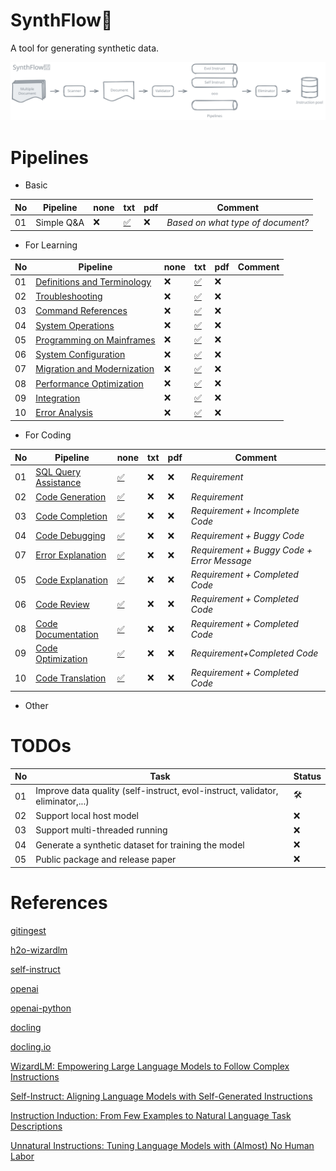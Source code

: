 # SynthFlow🍃

A tool for generating synthetic data.

<div align="center">
  <img src="assets/imgs/synthflow.svg">
</div>

# Pipelines

- Basic

|No|Pipeline|none|txt|pdf|Comment|
|---|---|---|---|---|---|
|01|Simple Q&A|❌|[✅](pipelines/Basic.py#L4)|❌|*Based on what type of document?*|

- For Learning

|No|Pipeline|none|txt|pdf|Comment|
|---|---|---|---|---|---|
|01|[Definitions and Terminology](docs/mainframe_learning_instruction_data.md#1-definitions-and-terminology)|❌|[✅](pipelines/Learning.py#L572)|❌||
|02|[Troubleshooting](docs/mainframe_learning_instruction_data.md#2-troubleshooting)|❌|[✅](pipelines/Learning.py#L513)|❌||
|03|[Command References](docs/mainframe_learning_instruction_data.md#3-command-references)|❌|[✅](pipelines/Learning.py#L454)|❌||
|04|[System Operations](docs/mainframe_learning_instruction_data.md#4-system-operations)|❌|[✅](pipelines/Learning.py#L395)|❌||
|05|[Programming on Mainframes](docs/mainframe_learning_instruction_data.md#5-programming-on-mainframes)|❌|[✅](pipelines/Learning.py#L336)|❌||
|06|[System Configuration](docs/mainframe_learning_instruction_data.md#6-system-configuration)|❌|[✅](pipelines/Learning.py#L276)|❌||
|07|[Migration and Modernization](docs/mainframe_learning_instruction_data.md#7-migration-and-modernization)|❌|[✅](pipelines/Learning.py#L217)|❌||
|08|[Performance Optimization](docs/mainframe_learning_instruction_data.md#8-performance-optimization)|❌|[✅](pipelines/Learning.py#L158)|❌||
|09|[Integration](docs/mainframe_learning_instruction_data.md#9-integration)|❌|[✅](pipelines/Learning.py#L99)|❌||
|10|[Error Analysis](docs/mainframe_learning_instruction_data.md#10-error-analysis)|❌|[✅](pipelines/Learning.py#L40)|❌||

- For Coding

|No|Pipeline|none|txt|pdf|Comment|
|---|---|---|---|---|---|
|01|[SQL Query Assistance](docs/coding_instruction_data.md#10-sql-query-assistance)|[✅](pipelines/Coding.py#L40)|❌|❌|*Requirement*|
|02|[Code Generation](docs/coding_instruction_data.md#3-code-generation)|[✅](pipelines/Coding.py#L570)|❌|❌|*Requirement*|
|03|[Code Completion](docs/coding_instruction_data.md#4-code-completion)|[✅](pipelines/Coding.py#L486)|❌|❌|*Requirement + Incomplete Code*|
|04|[Code Debugging](docs/coding_instruction_data.md#2-code-debugging)|[✅](pipelines/Coding.py#L626)|❌|❌|*Requirement + Buggy Code*|
|07|[Error Explanation](docs/coding_instruction_data.md#8-error-explanation)|[✅](pipelines/Coding.py#L181)|❌|❌|*Requirement + Buggy Code + Error Message*|
|05|[Code Explanation](docs/coding_instruction_data.md#1-code-explanation)|[✅](pipelines/Coding.py#L685)|❌|❌|*Requirement + Completed Code*|
|06|[Code Review](docs/coding_instruction_data.md#7-code-review)|[✅](pipelines/Coding.py#L243)|❌|❌|*Requirement + Completed Code*|
|08|[Code Documentation](docs/coding_instruction_data.md#9-code-documentation)|[✅](pipelines/Coding.py#L97)|❌|❌|*Requirement + Completed Code*|
|09|[Code Optimization](docs/coding_instruction_data.md#6-optimization-suggestions)|[✅](pipelines/Coding.py#L329)|❌|❌|*Requirement+Completed Code*|
|10|[Code Translation](docs/coding_instruction_data.md#5-code-translation)|[✅](pipelines/Coding.py#L410)|❌|❌|*Requirement + Completed Code*|


- Other

# TODOs
| No | Task                                         | Status |
|----|----------------------------------------------|--------|
| 01 | Improve data quality (self-instruct, evol-instruct, validator, eliminator,...)  | 🛠️     |
| 02 | Support local host model                     | ❌     |
| 03 | Support multi-threaded running               | ❌     |
| 04 | Generate a synthetic dataset for training the model | ❌ |
| 05 | Public package and release paper               | ❌     |

# References

[gitingest](https://github.com/cyclotruc/gitingest)

[h2o-wizardlm](https://github.com/h2oai/h2o-wizardlm?tab=readme-ov-file)

[self-instruct](https://github.com/yizhongw/self-instruct)

[openai](https://platform.openai.com/docs/overview)

[openai-python](https://github.com/locchh/openai-python)

[docling](https://github.com/DS4SD/docling)

[docling.io](https://ds4sd.github.io/docling/#ibm-open-source-ai)

[WizardLM: Empowering Large Language Models to Follow Complex Instructions](https://arxiv.org/abs/2304.12244)

[Self-Instruct: Aligning Language Models with Self-Generated Instructions](https://arxiv.org/abs/2212.10560)

[Instruction Induction: From Few Examples to Natural Language Task Descriptions](https://arxiv.org/abs/2205.10782)

[Unnatural Instructions: Tuning Language Models with (Almost) No Human Labor](https://arxiv.org/abs/2212.09689)